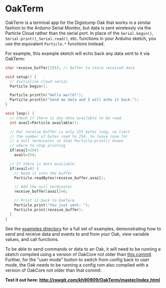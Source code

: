 # OakTerm

OakTerm is a terminal app for the Digistump Oak that works in a similar fashion to the Arduino Serial Monitor, but data is sent wirelessly via the Particle Cloud rather than the serial port. In place of the `Serial.begin()`, `Serial.print()`, `Serial.read()`, etc. functions in your Arduino sketch, you use the equivalent `Particle.*` functions instead. 

For example, this example sketch will echo back any data sent to it via OakTerm:

```C++
char receive_buffer[255]; // Buffer to store received data

void setup() {
  // Initialize cloud serial
  Particle.begin();

  Particle.println("Hello world!");
  Particle.println("Send me data and I will echo it back.");
}

void loop() {
  // Check if there is any data available to be read
  int avail=Particle.available();

  // Our receive buffer is only 255 bytes long, so limit
  // the number of bytes read to 254, to leave room for
  // a null terminator so that Particle.print() knows
  // where to stop printing
  if(avail>254)
    avail=254;

  // If there is data available
  if(avail>0) {
    // Read it into the buffer
    Particle.readBytes(receive_buffer,avail);

    // Add the null terminator
    receive_buffer[avail]=0;

    // Print it back to OakTerm
    Particle.print("You just sent: ");
    Particle.print(receive_buffer);
  }
}
```

See the [examples directory](examples/) for a full set of examples, demonstrating how to send and receive data and events to and from your Oak, view variable values, and call functions.

To be able to send commands or data to an Oak, it will need to be running a sketch compiled using a version of OakCore not older than [this commit]( https://github.com/digistump/OakCore/commit/65146bb63e9aecae80573d4b042ba2e34c020410). Further, for the "user mode" button to switch from config back to user mode, the Oak needs to be running a config rom also compiled with a version of OakCore not older than that commit.

**Test it out here: http://rawgit.com/kh90909/OakTerm/master/index.html**

